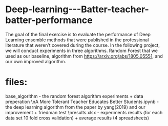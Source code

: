 # Deep-learning---Batter-teacher-batter-performance

The goal of the final exercise is to evaluate the performance of Deep Learning ensemble
methods that were published in the professional literature that weren’t covered during the
course.
In the following project, we will conduct experiments in three algorithms. Random Forest that we used as our baseline, algorithm from https://arxiv.org/abs/1805.05551, and our own improved algorithm.

# files:
base_algorithm - the random forest algorithm experiments + data preperation
\nA More Tolerant Teacher Educates Better Students.ipynb - the deep learning algorithm from the paper by yang(2019) and our improvement + friedman test
\nresults.xlsx - experiments results (for each data set 10 fold cross validation) + average results (4 spreadsheets)
